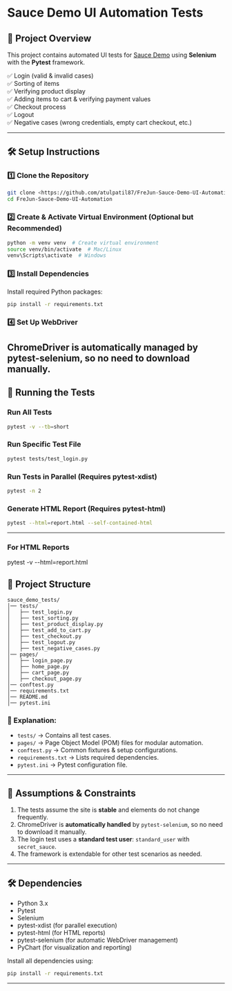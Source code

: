 # Sauce Demo UI Automation Tests

## 📌 Project Overview
This project contains automated UI tests for [Sauce Demo](https://www.saucedemo.com/) using **Selenium** with the **Pytest** framework.

✅ Login (valid & invalid cases)  
✅ Sorting of items  
✅ Verifying product display  
✅ Adding items to cart & verifying payment values  
✅ Checkout process  
✅ Logout  
✅ Negative cases (wrong credentials, empty cart checkout, etc.)  

---

## 🛠 Setup Instructions

### **1️⃣ Clone the Repository**
```bash
git clone <https://github.com/atulpatil87/FreJun-Sauce-Demo-UI-Automation-Tests>
cd FreJun-Sauce-Demo-UI-Automation
```

### **2️⃣ Create & Activate Virtual Environment (Optional but Recommended)**
```bash
python -m venv venv  # Create virtual environment
source venv/bin/activate  # Mac/Linux
venv\Scripts\activate  # Windows
```

### **3️⃣ Install Dependencies**
Install required Python packages:
```bash
pip install -r requirements.txt
```

### **4️⃣ Set Up WebDriver**
ChromeDriver is automatically managed by **pytest-selenium**, so no need to download manually.
---

## 🚀 Running the Tests

### **Run All Tests**
```bash
pytest -v --tb=short
```

### **Run Specific Test File**
```bash
pytest tests/test_login.py
```

### **Run Tests in Parallel (Requires pytest-xdist)**
```bash
pytest -n 2
```

### **Generate HTML Report (Requires pytest-html)**
```bash
pytest --html=report.html --self-contained-html
```

---
### For HTML Reports
pytest -v --html=report.html

## 📂 Project Structure
```
sauce_demo_tests/
│── tests/
│   ├── test_login.py
│   ├── test_sorting.py
│   ├── test_product_display.py
│   ├── test_add_to_cart.py
│   ├── test_checkout.py
│   ├── test_logout.py
│   ├── test_negative_cases.py
│── pages/
│   ├── login_page.py
│   ├── home_page.py
│   ├── cart_page.py
│   ├── checkout_page.py
│── conftest.py
│── requirements.txt
│── README.md
│── pytest.ini
```

### **📌 Explanation:**
- `tests/` → Contains all test cases.
- `pages/` → Page Object Model (POM) files for modular automation.
- `conftest.py` → Common fixtures & setup configurations.
- `requirements.txt` → Lists required dependencies.
- `pytest.ini` → Pytest configuration file.

---

## 📌 Assumptions & Constraints
1. The tests assume the site is **stable** and elements do not change frequently.
2. ChromeDriver is **automatically handled** by `pytest-selenium`, so no need to download it manually.
3. The login test uses a **standard test user**: `standard_user` with `secret_sauce`.
4. The framework is extendable for other test scenarios as needed.

---

## 🛠 Dependencies
- Python 3.x
- Pytest
- Selenium
- pytest-xdist (for parallel execution)
- pytest-html (for HTML reports)
- pytest-selenium (for automatic WebDriver management)
- PyChart (for visualization and reporting)

Install all dependencies using:
```bash
pip install -r requirements.txt
```

---

